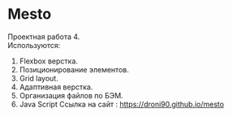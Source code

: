 # Mesto
Проектная работа 4. <br>
Используются:
1. Flexbox верстка.
2. Позиционирование элементов.
3. Grid layout.
4. Адаптивная верстка.
5. Организация файлов по БЭМ.<br>
6. Java Script
Ссылка на сайт : https://droni90.github.io/mesto
